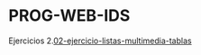 # PROG-WEB-IDS

Ejercicios
2.[02-ejercicio-listas-multimedia-tablas](/02-ejercicio-listas-multimedia-tablas/index.html)
